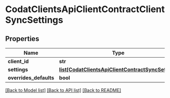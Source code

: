 # CodatClientsApiClientContractClientSyncSettings

## Properties
Name | Type | Description | Notes
------------ | ------------- | ------------- | -------------
**client_id** | **str** |  | [optional] 
**settings** | [**list[CodatClientsApiClientContractSyncSetting]**](CodatClientsApiClientContractSyncSetting.md) |  | [optional] 
**overrides_defaults** | **bool** |  | [optional] 

[[Back to Model list]](../README.md#documentation-for-models) [[Back to API list]](../README.md#documentation-for-api-endpoints) [[Back to README]](../README.md)

